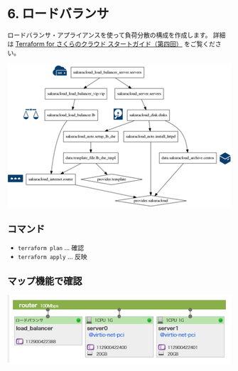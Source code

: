 # 6. ロードバランサ

ロードバランサ・アプライアンスを使って負荷分散の構成を作成します。
詳細は [Terraform for さくらのクラウド スタートガイド（第四回）](http://knowledge.sakura.ad.jp/knowledge/8248/) をご覧ください。

![step7](../static/images/graph-step7.png)

## コマンド

* `terraform plan` … 確認
* `terraform apply` … 反映

## マップ機能で確認

![step7](../static/images/map-step7.png)


